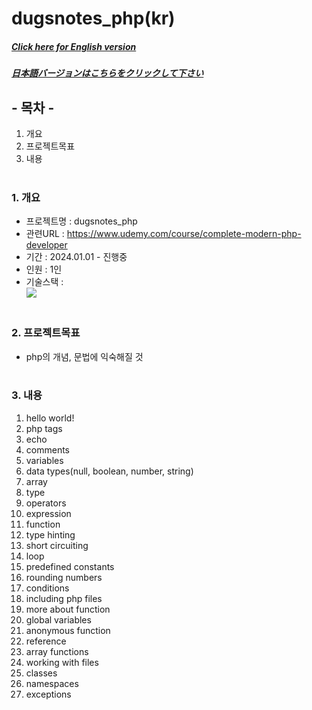 # dugsnotes_php(kr)

##### [Click here for English version](README_EN.md)

##### [日本語バージョンはこちらをクリックして下さい](README_JP.md)

## - 목차 -

1. 개요
2. 프로젝트목표
3. 내용
   </br>
   </br>

### 1. 개요

- 프로젝트명 : dugsnotes_php
- 관련URL : https://www.udemy.com/course/complete-modern-php-developer
- 기간 : 2024.01.01 - 진행중
- 인원 : 1인
- 기술스택 : </br>
  <img src="https://img.shields.io/badge/php-777BB4?style=for-the-badge&logo=php&logoColor=white">
  </br>
  </br>

### 2. 프로젝트목표

- php의 개념, 문법에 익숙해질 것
  </br>
  </br>

### 3. 내용

1. hello world!
2. php tags
3. echo
4. comments
5. variables
6. data types(null, boolean, number, string)
7. array
8. type
9. operators
10. expression
11. function
12. type hinting
13. short circuiting
14. loop
15. predefined constants
16. rounding numbers
17. conditions
18. including php files
19. more about function
20. global variables
21. anonymous function
22. reference
23. array functions
24. working with files
25. classes
26. namespaces
27. exceptions
